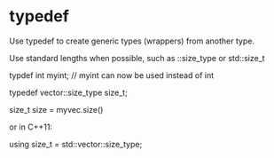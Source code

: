 # typedef

Use typedef to create generic types (wrappers) from another type.

Use standard lengths when possible, such as ::size_type or std::size_t

typdef int myint; // myint can now be used instead of int

typedef vector<type>::size_type size_t;

size_t size = myvec.size()

or in C++11:

using size_t = std::vector<type>::size_type;


